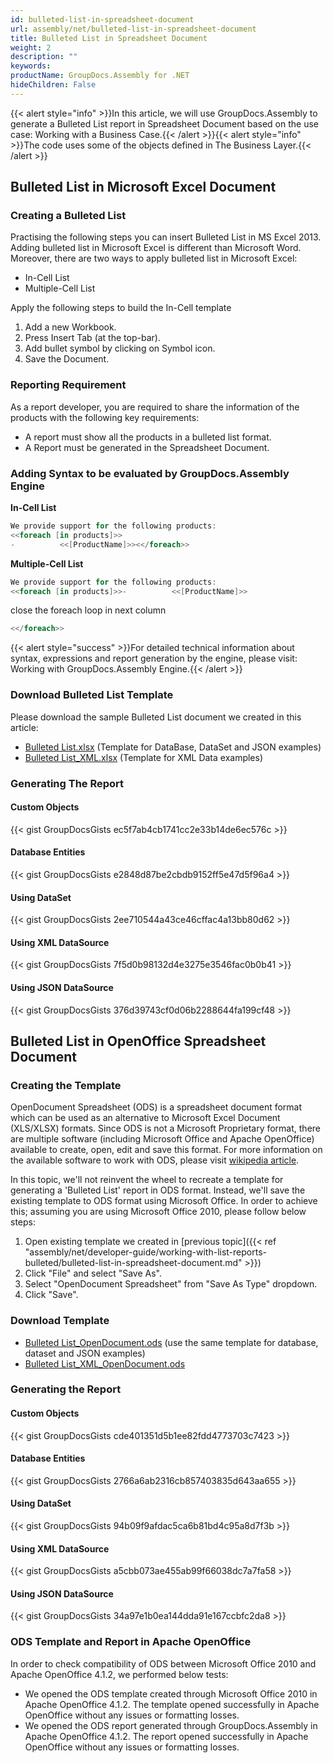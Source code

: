 ```yaml
---
id: bulleted-list-in-spreadsheet-document
url: assembly/net/bulleted-list-in-spreadsheet-document
title: Bulleted List in Spreadsheet Document
weight: 2
description: ""
keywords: 
productName: GroupDocs.Assembly for .NET
hideChildren: False
---
```

{{< alert style="info" >}}In this article, we will use GroupDocs.Assembly to generate a Bulleted List report in Spreadsheet Document based on the use case: Working with a Business Case.{{< /alert >}}{{< alert style="info" >}}The code uses some of the objects defined in The Business Layer.{{< /alert >}}

## Bulleted List in Microsoft Excel Document

### Creating a Bulleted List

Practising the following steps you can insert Bulleted List in MS Excel 2013.  
Adding bulleted list in Microsoft Excel is different than Microsoft Word. Moreover, there are two ways to apply bulleted list in Microsoft Excel:

*   In-Cell List
*   Multiple-Cell List

Apply the following steps to build the In-Cell template

1.  Add a new Workbook.
2.  Press Insert Tab (at the top-bar).
3.  Add bullet symbol by clicking on Symbol icon.
4.  Save the Document.

### Reporting Requirement

As a report developer, you are required to share the information of the products with the following key requirements:

*   A report must show all the products in a bulleted list format.
*   A Report must be generated in the Spreadsheet Document.

### Adding Syntax to be evaluated by GroupDocs.Assembly Engine

**In-Cell List**

```csharp
We provide support for the following products:
<<foreach [in products]>>
-          <<[ProductName]>><</foreach>>

```

**Multiple-Cell List**

```csharp
We provide support for the following products:
<<foreach [in products]>>-          <<[ProductName]>>

```

close the foreach loop in next column

```csharp
<</foreach>>

```

{{< alert style="success" >}}For detailed technical information about syntax, expressions and report generation by the engine, please visit: Working with GroupDocs.Assembly Engine.{{< /alert >}}

### Download Bulleted List Template

Please download the sample Bulleted List document we created in this article:

*   [Bulleted List.xlsx](https://github.com/groupdocsassembly/GroupDocs_Assembly_NET/blob/master/Examples/Data/Source/Spreadsheet%20Templates/Bulleted%20List.xlsx?raw=true) (Template for DataBase, DataSet and JSON examples)
*   [Bulleted List\_XML.xlsx](https://github.com/atirtahirgroupdocs/GroupDocs_Assembly_NET/blob/master/Examples/Data/Source/Spreadsheet%20Templates/Bulleted%20List_XML.xlsx?raw=true) (Template for XML Data examples)

### Generating The Report

#### Custom Objects

{{< gist GroupDocsGists ec5f7ab4cb1741cc2e33b14de6ec576c >}}



#### Database Entities

{{< gist GroupDocsGists e2848d87be2cbdb9152ff5e47d5f96a4 >}}



#### Using DataSet

{{< gist GroupDocsGists 2ee710544a43ce46cffac4a13bb80d62 >}}



#### Using XML DataSource

{{< gist GroupDocsGists 7f5d0b98132d4e3275e3546fac0b0b41 >}}



#### Using JSON DataSource

{{< gist GroupDocsGists 376d39743cf0d06b2288644fa199cf48 >}}



## Bulleted List in OpenOffice Spreadsheet Document

### Creating the Template

OpenDocument Spreadsheet (ODS) is a spreadsheet document format which can be used as an alternative to Microsoft Excel Document (XLS/XLSX) formats. Since ODS is not a Microsoft Proprietary format, there are multiple software (including Microsoft Office and Apache OpenOffice) available to create, open, edit and save this format. For more information on the available software to work with ODS, please visit [wikipedia article](https://en.wikipedia.org/wiki/OpenDocument#Software).

In this topic, we'll not reinvent the wheel to recreate a template for generating a 'Bulleted List' report in ODS format. Instead, we'll save the existing template to ODS format using Microsoft Office. In order to achieve this; assuming you are using Microsoft Office 2010, please follow below steps:

1.  Open existing template we created in [previous topic]({{< ref "assembly/net/developer-guide/working-with-list-reports-bulleted/bulleted-list-in-spreadsheet-document.md" >}})
2.  Click "File" and select "Save As".
3.  Select "OpenDocument Spreadsheet" from "Save As Type" dropdown.
4.  Click "Save".

### Download Template

*   [Bulleted List\_OpenDocument.ods](https://github.com/groupdocsassembly/GroupDocs_Assembly_NET/blob/master/Examples/Data/Source/Spreadsheet%20Templates/Bulleted%20List_OpenDocument.ods?raw=true) (use the same template for database, dataset and JSON examples)
*   [Bulleted List\_XML\_OpenDocument.ods](https://github.com/groupdocsassembly/GroupDocs_Assembly_NET/blob/master/Examples/Data/Source/Spreadsheet%20Templates/Bulleted%20List_XML_OpenDocument.ods?raw=true)

### Generating the Report

#### Custom Objects

{{< gist GroupDocsGists cde401351d5b1ee82fdd4773703c7423 >}}



#### Database Entities

{{< gist GroupDocsGists 2766a6ab2316cb857403835d643aa655 >}}



#### Using DataSet

{{< gist GroupDocsGists 94b09f9afdac5ca6b81bd4c95a8d7f3b >}}



#### Using XML DataSource

{{< gist GroupDocsGists a5cbb073ae455ab99f66038dc7a7fa58 >}}



#### Using JSON DataSource

{{< gist GroupDocsGists 34a97e1b0ea144dda91e167ccbfc2da8 >}}



### ODS Template and Report in Apache OpenOffice

In order to check compatibility of ODS between Microsoft Office 2010 and Apache OpenOffice 4.1.2, we performed below tests:

*   We opened the ODS template created through Microsoft Office 2010 in Apache OpenOffice 4.1.2. The template opened successfully in Apache OpenOffice without any issues or formatting losses.
*   We opened the ODS report generated through GroupDocs.Assembly in Apache OpenOffice 4.1.2. The report opened successfully in Apache OpenOffice without any issues or formatting losses.
